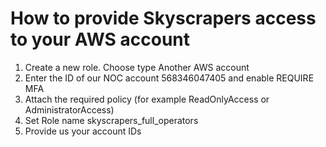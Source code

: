 # How to provide Skyscrapers access to your AWS account

1. Create a new role. Choose type Another AWS account
2. Enter the ID of our NOC account 568346047405 and enable REQUIRE MFA
3. Attach the required policy (for example ReadOnlyAccess or AdministratorAccess)
4. Set Role name skyscrapers_full_operators
5. Provide us your account IDs
